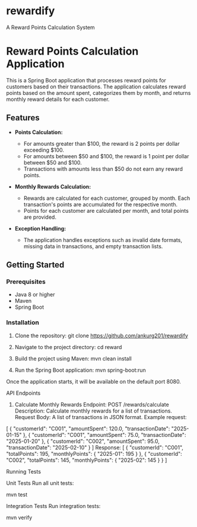 # rewardify
A Reward Points Calculation System
# Reward Points Calculation Application

This is a Spring Boot application that processes reward points for customers based on their transactions. The application calculates reward points based on the amount spent, categorizes them by month, and returns monthly reward details for each customer.

## Features

- **Points Calculation:**  
  - For amounts greater than $100, the reward is 2 points per dollar exceeding $100.
  - For amounts between $50 and $100, the reward is 1 point per dollar between $50 and $100.
  - Transactions with amounts less than $50 do not earn any reward points.

- **Monthly Rewards Calculation:**  
  - Rewards are calculated for each customer, grouped by month. Each transaction's points are accumulated for the respective month.
  - Points for each customer are calculated per month, and total points are provided.

- **Exception Handling:**  
  - The application handles exceptions such as invalid date formats, missing data in transactions, and empty transaction lists.

## Getting Started

### Prerequisites

- Java 8 or higher
- Maven
- Spring Boot

### Installation

1. Clone the repository:
git clone https://github.com/ankurg201/rewardify

2. Navigate to the project directory:
cd reward

3. Build the project using Maven:
mvn clean install

4. Run the Spring Boot application:
mvn spring-boot:run

Once the application starts, it will be available on the default port 8080.

API Endpoints
1. Calculate Monthly Rewards
   Endpoint: POST /rewards/calculate
   Description: Calculate monthly rewards for a list of transactions.
   Request Body: A list of transactions in JSON format.
   Example request:

[
{
"customerId": "C001",
"amountSpent": 120.0,
"transactionDate": "2025-01-15"
},
{
"customerId": "C001",
"amountSpent": 75.0,
"transactionDate": "2025-01-20"
},
{
"customerId": "C002",
"amountSpent": 95.0,
"transactionDate": "2025-02-10"
}
]
Response:
[
{
"customerId": "C001",
"totalPoints": 195,
"monthlyPoints": {
"2025-01": 195
}
},
{
"customerId": "C002",
"totalPoints": 145,
"monthlyPoints": {
"2025-02": 145
}
}
]

Running Tests

Unit Tests
Run all unit tests:

mvn test

Integration Tests
Run integration tests:

mvn verify



